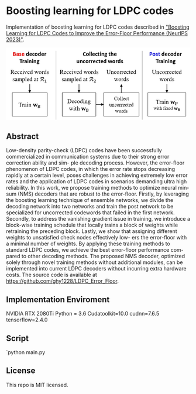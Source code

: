 # Boosting learning for LDPC codes

Implementation of boosting learning for LDPC codes described in ["Boosting Learning for LDPC Codes to Improve the Error-Floor Performance (NeurIPS 2023)"](https://arxiv.org/abs/2310.07194).

<p align="center">
<img src="BaseGraph/Block_Diagram.jpg" width="550px">
</p>

## Abstract

Low-density parity-check (LDPC) codes have been successfully commercialized
in communication systems due to their strong error correction ability and sim-
ple decoding process. However, the error-floor phenomenon of LDPC codes, in
which the error rate stops decreasing rapidly at a certain level, poses challenges in
achieving extremely low error rates and the application of LDPC codes in scenarios
demanding ultra high reliability. In this work, we propose training methods to
optimize neural min-sum (NMS) decoders that are robust to the error-floor. Firstly, 
by leveraging the boosting learning technique of ensemble networks, we divide the
decoding network into two networks and train the post network to be specialized
for uncorrected codewords that failed in the first network. Secondly, to address the
vanishing gradient issue in training, we introduce a block-wise training schedule
that locally trains a block of weights while retraining the preceding block. Lastly,
we show that assigning different weights to unsatisfied check nodes effectively low-
ers the error-floor with a minimal number of weights. By applying these training
methods to standard LDPC codes, we achieve the best error-floor performance com-
pared to other decoding methods. The proposed NMS decoder, optimized solely 
through novel training methods without additional modules, can be implemented
into current LDPC decoders without incurring extra hardware costs. The source
code is available at https://github.com/ghy1228/LDPC_Error_Floor.

## Implementation Enviroment

NVIDIA RTX 2080Ti
Python = 3.6
Cudatoolkit=10.0
cudnn=7.6.5
tensorflow=2.4.0

## Script

`python main.py

    
## License
This repo is MIT licensed.

